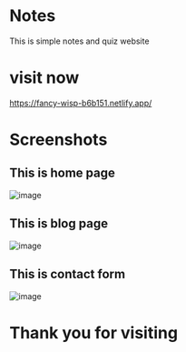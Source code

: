 # Notes
This is simple notes and quiz website
# visit now
https://fancy-wisp-b6b151.netlify.app/
# Screenshots
## This is home page 
![image](https://user-images.githubusercontent.com/93479842/213618606-55c29a49-d531-4d2a-8d1f-08281206a620.png)
## This is blog page
![image](https://user-images.githubusercontent.com/93479842/213618759-dd099577-f553-4820-b733-0dbb6e3165d6.png)
## This is contact form
![image](https://user-images.githubusercontent.com/93479842/213618740-ba733dd3-b2de-4da8-9ae7-87c26deff0b5.png)
# Thank you for visiting
